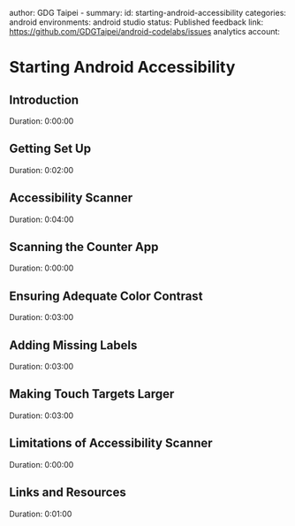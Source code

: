 author: GDG Taipei - 
summary: 
id: starting-android-accessibility
categories: android
environments: android studio
status: Published
feedback link: https://github.com/GDGTaipei/android-codelabs/issues
analytics account: 

# Starting Android Accessibility
## Introduction
Duration: 0:00:00

## Getting Set Up
Duration: 0:02:00

## Accessibility Scanner
Duration: 0:04:00

## Scanning the Counter App
Duration: 0:00:00

## Ensuring Adequate Color Contrast
Duration: 0:03:00

## Adding Missing Labels
Duration: 0:03:00

## Making Touch Targets Larger
Duration: 0:03:00

## Limitations of Accessibility Scanner
Duration: 0:00:00

## Links and Resources
Duration: 0:01:00